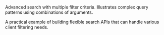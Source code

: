 Advanced search with multiple filter criteria. Illustrates complex query patterns using combinations of arguments.

A practical example of building flexible search APIs that can handle various client filtering needs.
